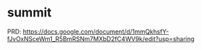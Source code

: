 # summit
PRD: https://docs.google.com/document/d/1mmQkhsfY-fJvOxNSceWm1_R5BmRSNm7MXbD2fC4WV9k/edit?usp=sharing
